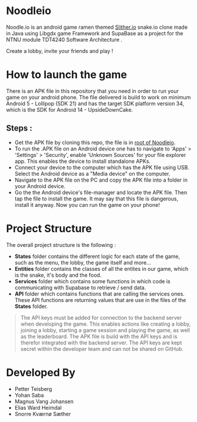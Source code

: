 # Noodleio

Noodle.io is an android game ramen themed [Slither.io](https://en.wikipedia.org/wiki/Slither.io) snake.io clone made in Java using Libgdx game Framework and SupaBase as a project for the NTNU module TDT4240 Software Architecture .

Create a lobby, invite your friends and play !

# How to launch the game
There is an APK file in this repository that you need in order to run your game on your android phone.
The file delivered is build to work on minimum Android 5 - Lollipop (SDK 21) and has the target SDK platform version 34, which is the SDK for Android 14 - UpsideDownCake.

## Steps :
- Get the APK file by cloning this repo, the file is in [root of Noodleio](https://github.com/Snorre98/Noodleio/blob/main/android-debug.apk).
- To run the .APK file on an Android device one has to navigate to 'Apps' \> 'Settings' \> 'Security', enable 'Unknown Sources' for your file explorer app. This enables the device to install standalone APKs.
- Connect your device to the computer which has the APK file using USB. Select the Android device as a "Media device" on the computer.
- Navigate to the APK file on the PC and copy the APK file into a folder in your Android device.
- Go the the Android device's file-manager and locate the APK file. Then tap the file to install the game. It may say that this file is dangerous, install it anyway. Now you can run the game on your phone!

# Project Structure

The overall project structure is the following : 
- **States** folder contains the different logic for each state of the game, such as the menu, the lobby, the game itself and more…
- **Entities** folder contains the classes of all the entites in our game, which is the snake, it's body and the food.
- **Services** folder which contains some functions in which code is communicating with Supabase to retrieve / send data.
- **API** folder which contains functions that are calling the services ones. These API functions are returning values that are use in the files of the **States** folder.
> The API keys must be added for connection to the backend server when developing the game. This enables actions like creating a lobby, joining a lobby, starting a game session and playing the game, as well as the leaderboard. The APK file is build with the API keys and is therefor integrated with the backend server. The API keys are kept secret within the developer team and can not be shared on GitHub.

# Developed By
- Petter Teisberg
- Yohan Saba
- Magnus Vang Johansen
- Elias Ward Heimdal
- Snorre Kværnø Sæther
